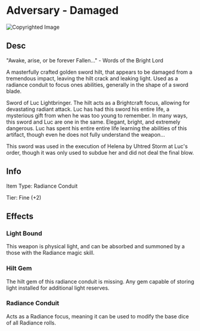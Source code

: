 # Adversary - Damaged

![Copyrighted Image](Adversary.png)

## Desc

"Awake, arise, or be forever Fallen…" - Words of the Bright Lord

A masterfully crafted golden sword hilt, that appears to be damaged from a tremendous impact, leaving the hilt crack and leaking light. Used as a radiance conduit to focus ones abilities, generally in the shape of a sword blade.

Sword of Luc Lightbringer. The hilt acts as a Brightcraft focus, allowing for devastating radiant attack. Luc has had this sword his entire life, a mysterious gift from when he was too young to remember. In many ways, this sword and Luc are one in the same. Elegant, bright, and extremely dangerous. Luc has spent his entire entire life learning the abilities of this artifact, though even he does not fully understand the weapon…

This sword was used in the execution of Helena by Uhtred Storm at Luc's order, though it was only used to subdue her and did not deal the final blow.


## Info

Item Type: Radiance Conduit

Tier: Fine (+2)


## Effects

### Light Bound

This weapon is physical light, and can be absorbed and summoned by a those with the Radiance magic skill.

### Hilt Gem

The hilt gem of this radiance conduit is missing. Any gem capable of storing light installed for additional light reserves.

### Radiance Conduit
Acts as a Radiance focus, meaning it can be used to modify the base dice of all Radiance rolls.
